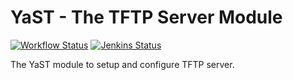 # YaST - The TFTP Server Module #

[![Workflow Status](https://github.com/yast/yast-tftp-server/workflows/CI/badge.svg?branch=master)](
https://github.com/yast/yast-tftp-server/actions?query=branch%3Amaster)
[![Jenkins Status](https://ci.opensuse.org/buildStatus/icon?job=yast-yast-tftp-server-master)](
https://ci.opensuse.org/view/Yast/job/yast-yast-tftp-server-master/)

The YaST module to setup and configure TFTP server.
